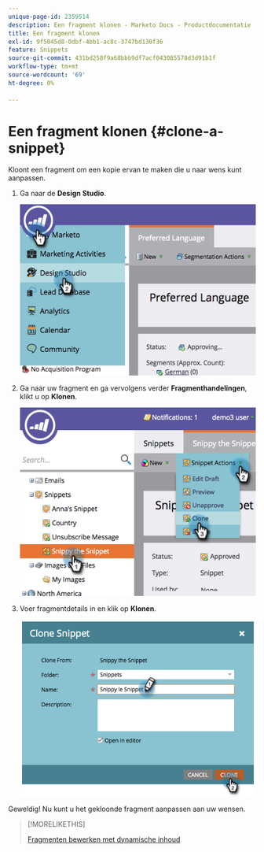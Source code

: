 ```yaml
---
unique-page-id: 2359514
description: Een fragment klonen - Marketo Docs - Productdocumentatie
title: Een fragment klonen
exl-id: 9f5045d8-0dbf-4bb1-ac8c-3747bd130f36
feature: Snippets
source-git-commit: 431bd258f9a68bbb9df7acf043085578d3d91b1f
workflow-type: tm+mt
source-wordcount: '69'
ht-degree: 0%

---
```


# Een fragment klonen {#clone-a-snippet}

Kloont een fragment om een kopie ervan te maken die u naar wens kunt aanpassen.

1. Ga naar de **Design Studio**.

   ![](assets/image2014-9-16-10-3a32-3a36.png)

1. Ga naar uw fragment en ga vervolgens verder **Fragmenthandelingen**, klikt u op **Klonen**.

   ![](assets/image2014-9-16-10-3a32-3a44.png)

1. Voer fragmentdetails in en klik op **Klonen**.

   ![](assets/image2014-9-16-10-3a32-3a53.png)

Geweldig! Nu kunt u het gekloonde fragment aanpassen aan uw wensen.

>[!MORELIKETHIS]
>
>[Fragmenten bewerken met dynamische inhoud](/help/marketo/product-docs/personalization/segmentation-and-snippets/snippets/edit-snippets-with-dynamic-content.md)
